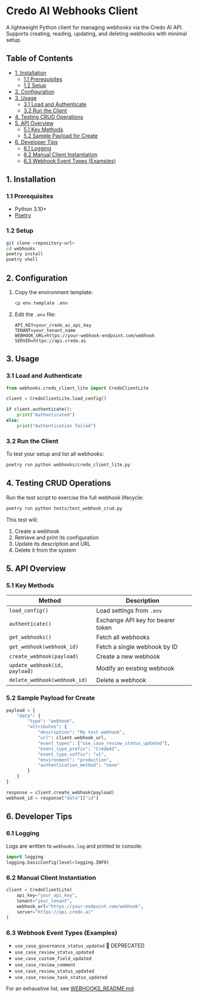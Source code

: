 <!-- omit in toc -->
# Credo AI Webhooks Client

A lightweight Python client for managing webhooks via the Credo AI API. Supports creating, reading, updating, and deleting webhooks with minimal setup.

<!-- omit in toc -->
## Table of Contents
<!-- TOC start (generated with https://github.com/derlin/bitdowntoc) -->

- [1. Installation](#1-installation)
  - [1.1 Prerequisites](#11-prerequisites)
  - [1.2 Setup](#12-setup)
- [2. Configuration](#2-configuration)
- [3. Usage](#3-usage)
  - [3.1 Load and Authenticate](#31-load-and-authenticate)
  - [3.2 Run the Client](#32-run-the-client)
- [4. Testing CRUD Operations](#4-testing-crud-operations)
- [5. API Overview](#5-api-overview)
  - [5.1 Key Methods](#51-key-methods)
  - [5.2 Sample Payload for Create](#52-sample-payload-for-create)
- [6. Developer Tips](#6-developer-tips)
  - [6.1 Logging](#61-logging)
  - [6.2 Manual Client Instantiation](#62-manual-client-instantiation)
  - [6.3 Webhook Event Types (Examples)](#63-webhook-event-types-examples)

<!-- TOC end -->

<!-- TOC --><a name="1-installation"></a>
## 1. Installation

<!-- TOC --><a name="11-prerequisites"></a>
### 1.1 Prerequisites

* Python 3.10+
* [Poetry](https://python-poetry.org/docs/#installation)

<!-- TOC --><a name="12-setup"></a>
### 1.2 Setup

```bash
git clone <repository-url>
cd webhooks
poetry install
poetry shell
```


<!-- TOC --><a name="2-configuration"></a>
## 2. Configuration

1. Copy the environment template:

   ```bash
   cp env.template .env
   ```

2. Edit the `.env` file:

   ```env
   API_KEY=your_credo_ai_api_key
   TENANT=your_tenant_name
   WEBHOOK_URL=https://your-webhook-endpoint.com/webhook
   SERVER=https://api.credo.ai
   ```


<!-- TOC --><a name="3-usage"></a>
## 3. Usage

<!-- TOC --><a name="31-load-and-authenticate"></a>
### 3.1 Load and Authenticate

```python
from webhooks.credo_client_lite import CredoClientLite

client = CredoClientLite.load_config()

if client.authenticate():
    print("Authenticated")
else:
    print("Authentication failed")
```

<!-- TOC --><a name="32-run-the-client"></a>
### 3.2 Run the Client

To test your setup and list all webhooks:

```bash
poetry run python webhooks/credo_client_lite.py
```


<!-- TOC --><a name="4-testing-crud-operations"></a>
## 4. Testing CRUD Operations

Run the test script to exercise the full webhook lifecycle:

```bash
poetry run python tests/test_webhook_crud.py
```

This test will:

1. Create a webhook
2. Retrieve and print its configuration
3. Update its description and URL
4. Delete it from the system


<!-- TOC --><a name="5-api-overview"></a>
## 5. API Overview

<!-- TOC --><a name="51-key-methods"></a>
### 5.1 Key Methods

| Method                        | Description                       |
| ----------------------------- | --------------------------------- |
| `load_config()`               | Load settings from `.env`         |
| `authenticate()`              | Exchange API key for bearer token |
| `get_webhooks()`              | Fetch all webhooks                |
| `get_webhook(webhook_id)`     | Fetch a single webhook by ID      |
| `create_webhook(payload)`     | Create a new webhook              |
| `update_webhook(id, payload)` | Modify an existing webhook        |
| `delete_webhook(webhook_id)`  | Delete a webhook                  |

<!-- TOC --><a name="52-sample-payload-for-create"></a>
### 5.2 Sample Payload for Create

```python
payload = {
    "data": {
        "type": "webhook",
        "attributes": {
            "description": "My test webhook",
            "url": client.webhook_url,
            "event_types": ["use_case_review_status_updated"],
            "event_type_prefix": "CredoAI",
            "event_type_suffix": "v1",
            "environment": "production",
            "authentication_method": "none"
        }
    }
}

response = client.create_webhook(payload)
webhook_id = response["data"]["id"]
```


<!-- TOC --><a name="6-developer-tips"></a>
## 6. Developer Tips

<!-- TOC --><a name="61-logging"></a>
### 6.1 Logging

Logs are written to `webhooks.log` and printed to console:

```python
import logging
logging.basicConfig(level=logging.INFO)
```

<!-- TOC --><a name="62-manual-client-instantiation"></a>
### 6.2 Manual Client Instantiation

```python
client = CredoClientLite(
    api_key="your_api_key",
    tenant="your_tenant",
    webhook_url="https://your-endpoint.com/webhook",
    server="https://api.credo.ai"
)
```

<!-- TOC --><a name="63-webhook-event-types-examples"></a>
### 6.3 Webhook Event Types (Examples)

* `use_case_governance_status_updated` 🛑 DEPRECATED
* `use_case_review_status_updated`
* `use_case_custom_field_updated`
* `use_case_review_comment`
* `use_case_review_status_updated`
* `use_case_review_task_status_updated`

For an exhaustive list, see [WEBHOOKS_README.md](/WEBHOOKS_README.md).
